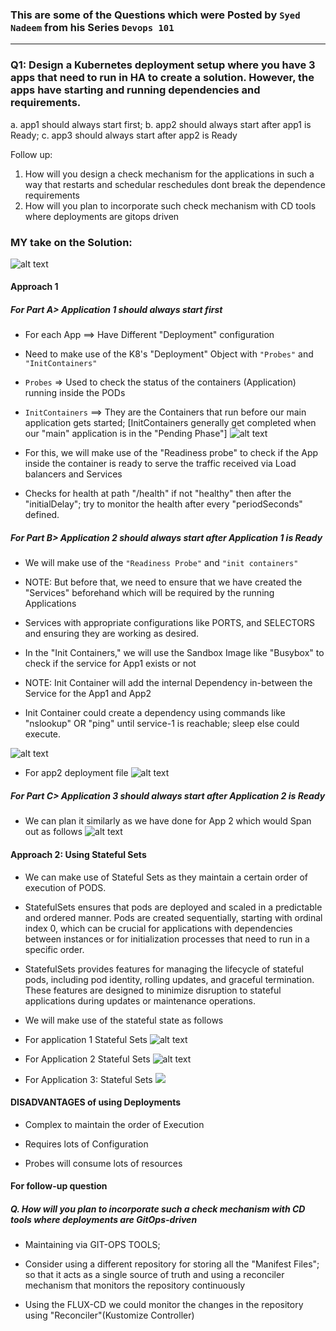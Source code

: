 ### This are some of the Questions which were Posted by `Syed Nadeem` from his Series `Devops 101`

---

### Q1: Design a Kubernetes deployment setup where you have 3 apps that need to run in HA to create a solution. However, the apps have starting and running dependencies and requirements.

a. app1 should always start first;
b. app2 should always start after app1 is Ready;
c. app3 should always start after app2 is Ready

Follow up:

1. How will you design a check mechanism for the applications in such a way that restarts and schedular reschedules dont break the dependence requirements
2. How will you plan to incorporate such check mechanism with CD tools where deployments are gitops driven

### MY take on the Solution:

![alt text](Question5_Solution.png)

#### Approach 1

##### For Part A> Application 1 should always start first

- For each App ==> Have Different "Deployment" configuration

- Need to make use of the K8's "Deployment" Object with `"Probes"` and `"InitContainers"`

- `Probes` => Used to check the status of the containers (Application) running inside the PODs

- `InitContainers` ==> They are the Containers that run before our main application gets started; [InitContainers generally get completed when our "main" application is in the "Pending Phase"]
  ![alt text](app1.yaml.png)
- For this, we will make use of the "Readiness probe" to check if the App inside the container is ready to serve the traffic received via Load balancers and Services

- Checks for health at path "/health" if not "healthy" then after the "initialDelay"; try to monitor the health after every "periodSeconds" defined.

##### For Part B> Application 2 should always start after Application 1 is Ready

- We will make use of the `"Readiness Probe"` and `"init containers"`

- NOTE: But before that, we need to ensure that we have created the "Services" beforehand which will be required by the running Applications

- Services with appropriate configurations like PORTS, and SELECTORS and ensuring they are working as desired.

- In the "Init Containers," we will use the Sandbox Image like "Busybox" to check if the service for App1 exists or not

- NOTE: Init Container will add the internal Dependency in-between the Service for the App1 and App2

- Init Container could create a dependency using commands like "nslookup" OR "ping" until service-1 is reachable; sleep else could execute.

![alt text](initContainers-snippet.png)

- For app2 deployment file
  ![alt text](app2-deployment.yaml.png)

##### For Part C> Application 3 should always start after Application 2 is Ready

- We can plan it similarly as we have done for App 2 which would Span out as follows
  ![alt text](app3-deployment.yaml.png)

#### Approach 2: Using Stateful Sets

- We can make use of Stateful Sets as they maintain a certain order of execution of PODS.

- StatefulSets ensures that pods are deployed and scaled in a predictable and ordered manner. Pods are created sequentially, starting with ordinal index 0, which can be crucial for applications with dependencies between instances or for initialization processes that need to run in a specific order.

- StatefulSets provides features for managing the lifecycle of stateful pods, including pod identity, rolling updates, and graceful termination. These features are designed to minimize disruption to stateful applications during updates or maintenance operations.

- We will make use of the stateful state as follows

- For application 1 Stateful Sets
  ![alt text](app1-StatefulSet.yaml.png)
- For Application 2 Stateful Sets
  ![alt text](app2-StatefulSet.yaml.png)
- For Application 3: Stateful Sets
  ![ ](app3-StatefulSet.yaml.png)

#### DISADVANTAGES of using Deployments

- Complex to maintain the order of Execution

- Requires lots of Configuration

- Probes will consume lots of resources

#### For follow-up question

##### Q. How will you plan to incorporate such a check mechanism with CD tools where deployments are GitOps-driven

- Maintaining via GIT-OPS TOOLS;

- Consider using a different repository for storing all the "Manifest Files"; so that it acts as a single source of truth and using a reconciler mechanism that monitors the repository continuously

- Using the FLUX-CD we could monitor the changes in the repository using "Reconciler"(Kustomize Controller)
